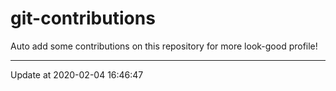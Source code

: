 # git-contributions

Auto add some contributions on this repository for more look-good profile!

---

Update at 2020-02-04 16:46:47
